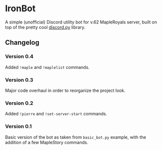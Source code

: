 # IronBot
A simple (unofficial) Discord utility bot for v.62 MapleRoyals server, built on top of the pretty cool [discord.py](https://github.com/Rapptz/discord.py) library.


## Changelog
### Version 0.4
Added `!maple` and `!maplelist` commands.

### Version 0.3
Major code overhaul in order to reorganize the project look.

### Version 0.2
Added `!pierre` and `!set-server-start` commands.

### Version 0.1
Basic version of the bot as taken from `basic_bot.py` example, with the addition of a few MapleStory commands.
